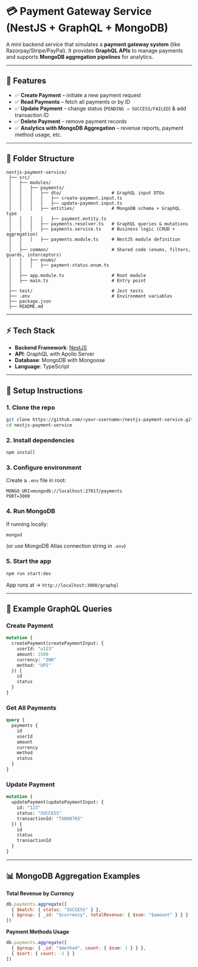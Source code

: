 # 💳 Payment Gateway Service (NestJS + GraphQL + MongoDB)

A mini backend service that simulates a **payment gateway system** (like Razorpay/Stripe/PayPal).
It provides **GraphQL APIs** to manage payments and supports **MongoDB aggregation pipelines** for analytics.

---

## 🚀 Features

* ✅ **Create Payment** – initiate a new payment request
* ✅ **Read Payments** – fetch all payments or by ID
* ✅ **Update Payment** – change status (`PENDING → SUCCESS/FAILED`) & add transaction ID
* ✅ **Delete Payment** – remove payment records
* ✅ **Analytics with MongoDB Aggregation** – revenue reports, payment method usage, etc.

---

## 📂 Folder Structure

```
nestjs-payment-service/
 ├── src/
 │   ├── modules/
 │   │   ├── payments/
 │   │   │   ├── dto/                   # GraphQL input DTOs
 │   │   │   │   ├── create-payment.input.ts
 │   │   │   │   ├── update-payment.input.ts
 │   │   │   ├── entities/              # MongoDB schema + GraphQL type
 │   │   │   │   ├── payment.entity.ts
 │   │   │   ├── payments.resolver.ts   # GraphQL queries & mutations
 │   │   │   ├── payments.service.ts    # Business logic (CRUD + aggregation)
 │   │   │   ├── payments.module.ts     # NestJS module definition
 │   │
 │   ├── common/                        # Shared code (enums, filters, guards, interceptors)
 │   │   ├── enums/
 │   │   │   ├── payment-status.enum.ts
 │   │
 │   ├── app.module.ts                  # Root module
 │   ├── main.ts                        # Entry point
 │
 ├── test/                              # Jest tests
 ├── .env                               # Environment variables
 ├── package.json
 ├── README.md
```

---

## ⚡ Tech Stack

* **Backend Framework**: [NestJS](https://nestjs.com/)
* **API**: GraphQL with Apollo Server
* **Database**: MongoDB with Mongoose
* **Language**: TypeScript

---

## 🔧 Setup Instructions

### 1. Clone the repo

```bash
git clone https://github.com/<your-username>/nestjs-payment-service.git
cd nestjs-payment-service
```

### 2. Install dependencies

```bash
npm install
```

### 3. Configure environment

Create a `.env` file in root:

```
MONGO_URI=mongodb://localhost:27017/payments
PORT=3000
```

### 4. Run MongoDB

If running locally:

```bash
mongod
```

(or use MongoDB Atlas connection string in `.env`)

### 5. Start the app

```bash
npm run start:dev
```

App runs at → `http://localhost:3000/graphql`

---

## 🎯 Example GraphQL Queries

### Create Payment

```graphql
mutation {
  createPayment(createPaymentInput: {
    userId: "u123"
    amount: 1500
    currency: "INR"
    method: "UPI"
  }) {
    id
    status
  }
}
```

### Get All Payments

```graphql
query {
  payments {
    id
    userId
    amount
    currency
    method
    status
  }
}
```

### Update Payment

```graphql
mutation {
  updatePayment(updatePaymentInput: {
    id: "123"
    status: "SUCCESS"
    transactionId: "TXN98765"
  }) {
    id
    status
    transactionId
  }
}
```

---

## 📊 MongoDB Aggregation Examples

**Total Revenue by Currency**

```js
db.payments.aggregate([
  { $match: { status: "SUCCESS" } },
  { $group: { _id: "$currency", totalRevenue: { $sum: "$amount" } } }
])
```

**Payment Methods Usage**

```js
db.payments.aggregate([
  { $group: { _id: "$method", count: { $sum: 1 } } },
  { $sort: { count: -1 } }
])
```

